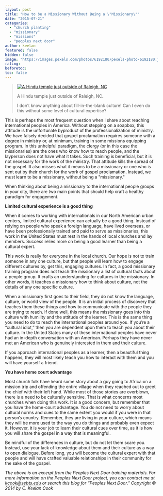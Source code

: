 ```yaml
---
layout: post
title: "How to be a Missionary Without Being a \"Missionary\""
date: "2015-07-21"
categories: 
  - "church planting"
  - "missionary"
  - "missions"
  - "peoples next door"
author: keelan
featured: false
hidden: false
image: "https://images.pexels.com/photos/6192180/pexels-photo-6192180.jpeg?auto=compress&cs=tinysrgb&w=1260&h=750&dpr=1"
rating:
beforetoc:
toc: false
---
```


> [![A Hindu temple just outside of Raleigh, NC](https://keelancook.files.wordpress.com/2020/08/d7b63-img_0111.jpg?w=225&h=300)](https://keelancook.files.wordpress.com/2020/08/d7b63-img_0111.jpg)
> 
> A Hindu temple just outside of Raleigh, NC. 
> 
> I don’t know anything about fill-in-the-blank culture! Can I even do this without some level of cultural expertise?

This is perhaps the most frequent question when I share about reaching international peoples in America. Without stepping on a soapbox, this attitude is the unfortunate byproduct of the professionalization of ministry. We have falsely decided that gospel proclamation requires someone with a degree in ministry or, at minimum, training in some missions equipping program. In this unhelpful paradigm, the clergy (or in this case the missionaries) are the ones who know how to reach people, and the layperson does not have what it takes. Such training is beneficial, but it is not necessary for the work of the ministry. That attitude kills the spread of the gospel. It also misses what it means to be a missionary or one who is sent out by their church for the work of gospel proclamation. Instead, we must learn to be a missionary, without being a "missionary."

When thinking about being a missionary to the international people groups in your city, there are two main points that should help craft a healthy paradigm for engagement.

**Limited cultural experience is a good thing**

When it comes to working with internationals in our North American urban centers, limited cultural experience can actually be a good thing. Instead of relying on people who speak a foreign language, have lived overseas, or have been professionally trained and paid to serve as missionaries, this work in the United States must rest in the hands of local churches and lay members. Success relies more on being a good learner than being a cultural expert.

This work is really for everyone in the local church. Our hope is not to train someone in any one culture, but that people will learn how to engage different cultures by, get this, engaging cultures. In fact, a good missionary training program does not teach the missionary a list of cultural facts about a people group. It crafts an understanding for cultures in the missionary. In other words, it teaches a missionary how to think about culture, not the details of any one specific culture.

When a missionary first goes to their field, they do not know the language, culture, or world view of the people. It is an initial process of discovery that teaches them these things and how to communicate with the people they are trying to reach. If done well, this means the missionary goes into this culture with humility and the attitude of the learner. This is the same thing you need to do to reach the international peoples around you. If you’re a “cultural idiot,” then you are dependent upon them to teach you about their culture. In the United States many of these international peoples have never had an in-depth conversation with an American. Perhaps they have never met an American who is genuinely interested in them and their culture.

If you approach international peoples as a learner, then a beautiful thing happens, they will most likely teach you how to interact with them and you will have yourself a friend.

**You have home court advantage**

Most church folk have heard some story about a guy going to Africa on a mission trip and offending the entire village when they reached out to greet the chief with their left hand. While most of those stories are overblown, there is a need to be culturally sensitive. That is what concerns most churches when doing this work. It is a good concern, but remember that you have the home-court advantage. You do not need to worry about cultural norms and cues to the same extent you would if you were in that person’s country. Remember, they are living in your culture, which means they will be more used to the way you do things and probably even expect it. However, it is your job to learn their cultural cues over time, as it is how you will share the gospel in a way that is meaningful.

Be mindful of the differences in culture, but do not let them scare you. Instead, use your lack of knowledge about them and their culture as a way to open dialogue. Before long, you will become the cultural expert with that people and will have crafted valuable relationships in their community for the sake of the gospel.

_The above is an excerpt from the Peoples Next Door training materials. For more information on the Peoples Next Door project, you can contact me at_ [_kcook@sebts.edu_](mailto:kcook@sebts.edu) _or search this blog for “Peoples Next Door.” Copyright © 2014 by C. Keelan Cook_
